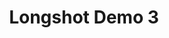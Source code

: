 ---
title: Longshot Demo 3
releaser: Logon System
platform: Amstrad
group: other
credit:
year: 1988
youtube: https://www.youtube.com/watch?v=35ra_42bBM0  
thumbnail: https://i3.ytimg.com/vi/35ra_42bBM0/hqdefault.jpg
draft: true
type: timeline
---